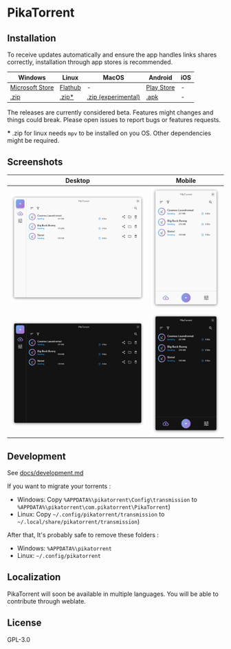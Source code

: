 # PikaTorrent

## Installation

To receive updates automatically and ensure the app handles links shares correctly, installation through app stores is recommended.

| Windows | Linux | MacOS | Android | iOS |
| -- | -- | -- | -- | -- |
| [Microsoft Store](https://apps.microsoft.com/detail/9n9gjq9bdjw3?mode=direct) | [Flathub](https://flathub.org/apps/com.pikatorrent.PikaTorrent) | - | [Play Store](https://play.google.com/store/apps/details?id=com.pikatorrent.PikaTorrent) | - |
| [.zip](https://github.com/G-Ray/pikatorrent/releases) | [.zip*](https://github.com/G-Ray/pikatorrent/releases) | [.zip (experimental)](https://github.com/G-Ray/pikatorrent/releases) | [.apk](https://github.com/G-Ray/pikatorrent/releases) | - |

The releases are currently considered beta. Features might changes and things could break. Please open issues to report bugs or features requests.

**\*** .zip for linux needs `mpv` to be installed on you OS. Other dependencies might be required.

## Screenshots

| Desktop                                                  | Mobile                                                 |
| -------------------------------------------------------- | ------------------------------------------------------ |
| ![Desktop - Light mode](./screenshots/desktop-light.png) | ![Mobile - Light mode](./screenshots/mobile-light.png) |
| ![Desktop - Dark mode](./screenshots/desktop-dark.png)   | ![Mobile - Dark mode](./screenshots/mobile-dark.png)   |

## Development

See [docs/development.md](./docs/development.md)


If you want to migrate your torrents :

- Windows: Copy `%APPDATA%\pikatorrent\Config\transmission` to `%APPDATA%\pikatorrent\com.pikatorrent\PikaTorrent`)
- Linux: Copy `~/.config/pikatorrent/transmission` to `~/.local/share/pikatorrent/transmission`)

After that, It's probably safe to remove these folders :

- Windows: `%APPDATA%\pikatorrent`
- Linux: `~/.config/pikatorrent`

## Localization

PikaTorrent will soon be available in multiple languages. You will be able to contribute through weblate.

## License

GPL-3.0
